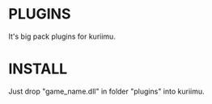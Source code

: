 # PLUGINS
It's big pack plugins for kuriimu. 

# INSTALL
Just drop "game_name.dll" in folder "plugins" into kuriimu. 
